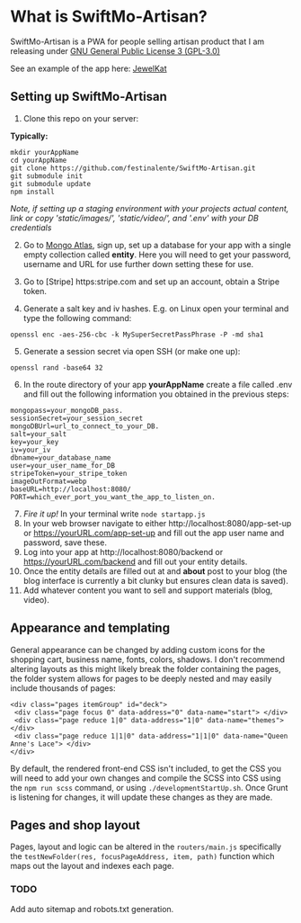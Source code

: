 # What is SwiftMo-Artisan?
SwiftMo-Artisan is a PWA for people selling artisan product that I am releasing
under [GNU General Public License 3 (GPL-3.0)](https://opensource.org/licenses/GPL-3.0)

See an example of the app here: [JewelKat](https://jewelkat.studio)

## Setting up SwiftMo-Artisan

1. Clone this repo on your server:

**Typically:**

```
mkdir yourAppName
cd yourAppName
git clone https://github.com/festinalente/SwiftMo-Artisan.git
git submodule init
git submodule update
npm install
```  
*Note, if setting up a staging environment with your projects actual content,
link or copy 'static/images/', 'static/video/', and '.env' with your DB
credentials*

2. Go to [Mongo Atlas](https://cloud.mongodb.com/), sign up, set up a database for
 your app with a single empty collection called **entity**. Here you will need
 to get your password, username and URL for use further down setting these for
 use.

3. Go to [Stripe] https:stripe.com and set up an account, obtain a Stripe token.

4. Generate a salt key and iv hashes. E.g. on Linux open your terminal and type
the following command:

`openssl enc -aes-256-cbc -k MySuperSecretPassPhrase -P -md sha1`

5. Generate a session secret via open SSH (or make one up):

`openssl rand -base64 32`

6. In the route directory of your app **yourAppName** create a file called .env
  and fill out the following information you obtained in the previous steps:
```
mongopass=your_mongoDB_pass.
sessionSecret=your_session_secret
mongoDBUrl=url_to_connect_to_your_DB.
salt=your_salt
key=your_key
iv=your_iv
dbname=your_database_name
user=your_user_name_for_DB
stripeToken=your_stripe_token
imageOutFormat=webp
baseURL=http://localhost:8080/
PORT=which_ever_port_you_want_the_app_to_listen_on.
```
7. *Fire it up!* In your terminal write `node startapp.js`
8. In your web browser navigate to either http://localhost:8080/app-set-up or
https://yourURL.com/app-set-up and fill out the app user name and password, save
these.
9. Log into your app at http://localhost:8080/backend or https://yourURL.com/backend
  and fill out your entity details.
10. Once the entity details are filled out at and **about** post to your blog
(the blog interface is currently a bit clunky but ensures clean data is saved).
11. Add whatever content you want to sell and support materials (blog, video).

## Appearance and templating
General appearance can be changed by adding custom icons for the shopping cart,
business name, fonts, colors, shadows. I don't recommend altering layouts as this
might likely break the folder containing the pages, the folder system allows
for pages to be deeply nested and may easily include thousands of pages:

```
<div class="pages itemGroup" id="deck">
 <div class="page focus 0" data-address="0" data-name="start"> </div>
 <div class="page reduce 1|0" data-address="1|0" data-name="themes"> </div>
 <div class="page reduce 1|1|0" data-address="1|1|0" data-name="Queen Anne's Lace"> </div>
</div>
```
By default, the rendered front-end CSS isn't included, to get the CSS you will need
to add your own changes and compile the SCSS into CSS using the `npm run scss`
command, or using `./developmentStartUp.sh`. Once Grunt is
listening for changes, it will update these changes as they are made.

## Pages and shop layout
Pages, layout and logic can be altered in the `routers/main.js` specifically
the `testNewFolder(res, focusPageAddress, item, path)` function which maps out the
layout and indexes each page.

### TODO
Add auto sitemap and robots.txt generation.
